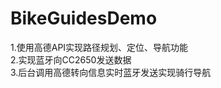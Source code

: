 # BikeGuidesDemo
1.使用高德API实现路径规划、定位、导航功能 </br>
2.实现蓝牙向CC2650发送数据 </br>
3.后台调用高德转向信息实时蓝牙发送实现骑行导航 </br>
